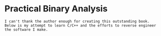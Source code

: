 # Practical Binary Analysis

```
I can't thank the author enough for creating this outstanding book. Below is my attempt to learn C/C++ and the efforts to reverse engineer the software I make.
```
